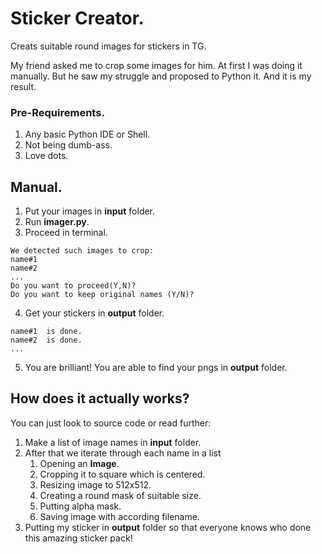 # Sticker Creator.
Creats suitable round images for stickers in TG.

My friend asked me to crop some images for him.
At first I was doing it manually. But he saw my struggle and proposed to Python it.
And it is my result.
### Pre-Requirements.
1. Any basic Python IDE or Shell.
2. Not being dumb-ass.
3. Love dots.
## Manual.
1. Put your images in __input__ folder.
2. Run __imager.py__.
3. Proceed in terminal.
```
We detected such images to crop:
name#1
name#2
...
Do you want to proceed(Y,N)?
Do you want to keep original names (Y/N)?
```
4. Get your stickers in __output__ folder.
```
name#1  is done.
name#2  is done.
...
```
5. You are brilliant! You are able to find your pngs in __output__ folder.

## How does it actually works?

You can just look to source code or read further:
1. Make a list of image names in __input__ folder.
2. After that we iterate through each name in a list
   1. Opening an __Image__.
   2. Cropping it to square which is centered.
   3. Resizing image to 512x512.
   4. Creating a round mask of suitable size.
   5. Putting alpha mask.
   6. Saving image with according filename.
3. Putting my sticker in __output__ folder so that everyone knows who done this amazing sticker pack!
